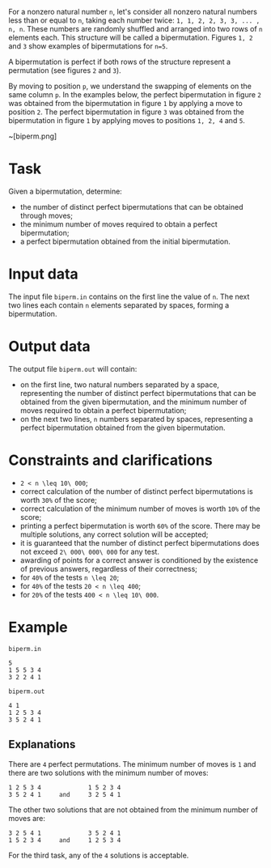 

For a nonzero natural number `n`, let's consider all nonzero natural numbers less than or equal to `n`, taking each number twice: `1, 1, 2, 2, 3, 3, ... , n, n`. These numbers are randomly shuffled and arranged into two rows of `n` elements each. This structure will be called a bipermutation. Figures `1, 2` and `3` show examples of bipermutations for `n=5`.

A bipermutation is perfect if both rows of the structure represent a permutation (see figures `2` and `3`).

By moving to position `p`, we understand the swapping of elements on the same column `p`. In the examples below, the perfect bipermutation in figure `2` was obtained from the bipermutation in figure `1` by applying a move to position `2`. The perfect bipermutation in figure `3` was obtained from the bipermutation in figure `1` by applying moves to positions `1, 2, 4` and `5`.

~[biperm.png]

# Task
Given a bipermutation, determine:
* the number of distinct perfect bipermutations that can be obtained through moves;
* the minimum number of moves required to obtain a perfect bipermutation;
* a perfect bipermutation obtained from the initial bipermutation.

# Input data
The input file `biperm.in` contains on the first line the value of `n`. The next two lines each contain `n` elements separated by spaces, forming a bipermutation.

# Output data
The output file `biperm.out` will contain:
* on the first line, two natural numbers separated by a space, representing the number of distinct perfect bipermutations that can be obtained from the given bipermutation, and the minimum number of moves required to obtain a perfect bipermutation;
* on the next two lines, `n` numbers separated by spaces, representing a perfect bipermutation obtained from the given bipermutation.

# Constraints and clarifications
* `2 < n \leq 10\ 000`;
* correct calculation of the number of distinct perfect bipermutations is worth `30%` of the score;
* correct calculation of the minimum number of moves is worth `10%` of the score;
* printing a perfect bipermutation is worth `60%` of the score. There may be multiple solutions, any correct solution will be accepted;
* it is guaranteed that the number of distinct perfect bipermutations does not exceed `2\ 000\ 000\ 000` for any test.
* awarding of points for a correct answer is conditioned by the existence of previous answers, regardless of their correctness;
* for `40%` of the tests `n \leq 20`;
* for `40%` of the tests `20 < n \leq 400`;
* for `20%` of the tests `400 < n \leq 10\ 000`.

# Example

`biperm.in`
```
5
1 5 5 3 4
3 2 2 4 1
```

`biperm.out`
```
4 1
1 2 5 3 4
3 5 2 4 1
```

Explanations
---

There are `4` perfect permutations. The minimum number of moves is `1` and there are two solutions with the minimum number of moves:
```
1 2 5 3 4             1 5 2 3 4
3 5 2 4 1     and     3 2 5 4 1
```
The other two solutions that are not obtained from the minimum number of moves are:
```
3 2 5 4 1             3 5 2 4 1
1 5 2 3 4     and     1 2 5 3 4
```
For the third task, any of the `4` solutions is acceptable.
